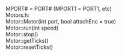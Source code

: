 MPORT# = PORT# (MPORT1 = PORT1, etc)      
Motors.h:  
Motor::Motor(int port, bool attachEnc = true)  
Motor::run(int speed)  
Motor::stop()  
Motor::getTicks()  
Motor::resetTicks()  
